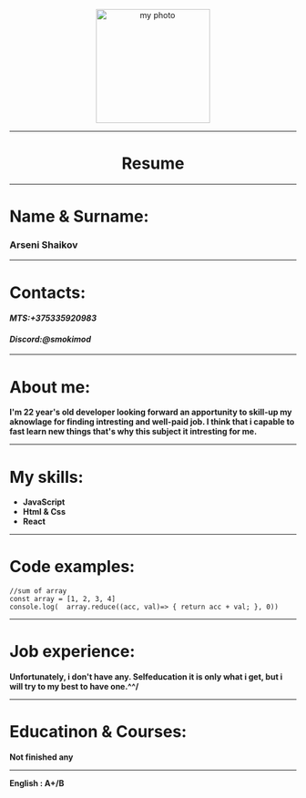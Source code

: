<p align="center">
<img src="https://sun9-80.userapi.com/impf/dQFtTX2sPRAxyew5-VwCtv0mWCPpy0ZezARm_g/6nkvCOwapFs.jpg?size=1548x1920&quality=95&sign=7d3bfd33352c72409ed54d61ba823d15&type=album" alt="my photo" width="200"/>
</p>
<hr/>
<h1 align="center">Resume</h1>
<hr/>

 #  Name & Surname:

### Arseni Shaikov

<hr/>

# Contacts:
#### *MTS:+375335920983*
#### *Discord:@smokimod*

<hr/>

# About me:

**I'm 22 year's old developer looking forward an apportunity to skill-up my aknowlage for finding intresting and well-paid job. I think that  i capable to fast learn new things that's why this subject it intresting for me.**

<hr/>

# My  skills:

   *  **JavaScript**
   *  **Html & Css**
   *  **React**

<hr/>

# Code  examples:

```
//sum of array
const array = [1, 2, 3, 4]
console.log(  array.reduce((acc, val)=> { return acc + val; }, 0))
```   
<hr/>

# Job experience:
**Unfortunately, i don't have any. Selfeducation it is only what i get, but i will try to my best to have one.^^/**

<hr/>

# Educatinon & Courses:

**Not finished any**

<hr/>

**English : A+/B**

